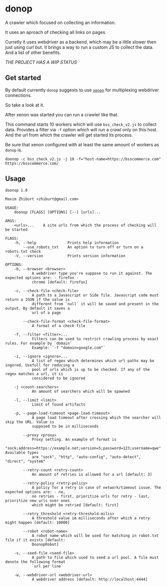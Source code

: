 # donop

A crawler which focused on collecting an information.

It uses an aproach of checking all links on pages.

Curretly it uses webdriver as a backend, which may be a little slower then
just using curl but.
It brings a way to run a custom JS to collect the data.
And a list of other benefits.

*THE PROJECT HAS A WIP STATUS*

## Get started

By default currently `donop` suggests to use [`xenon`](https://github.com/stevepryde/xenon) for multiplexing webdriver connections.

So take a look at it.

After xenon was started you can run a crawler like that.

This command starts 10 workers which will use `bss_check_v2.js` to collect data. Provides a filter via `-f` option which will run a crawl only on this host. And the url from which the crawler will get started its process.

Be sure that xenon configured with at least the same amount of workers as `donop` is.

```
doonop -c bss_check_v2.js -j 10 -f="host-name=https://bsscommerce.com" https://bsscommerce.com/
```

## Usage

```
doonop 1.0

Maxim Zhiburt <zhiburt@gmail.com>

USAGE:
    doonop [FLAGS] [OPTIONS] [--] [urls]...

ARGS:
    <urls>...    A site urls from which the process of checking will be started

FLAGS:
    -h, --help              Prints help information
        --use_robots_txt    An option to turn off or turn on a robots.txt check
    -V, --version           Prints version information

OPTIONS:
    -b, --browser <browser>
            A webdriver type you're suppose to run it against. The expected options are: - firefox -
            chrome [default: firefox]

    -c, --check-file <check-file>
            A path to a Javascript or Side file. Javascript code must return a JSON if the value is
            different from `null` it will be saved and present in the output. By default it saves a
            url of a page

        --check-file-format <check-file-format>
            A format of a check file

    -f, --filter <filter>...
            Filters can be used to restrict crawling process by exact rules. For example by `domain`
            Example: `-f "domain=google.com"`

    -i, --ignore <ignore>...
            A list of regex which determines which url paths may be ingored. Usefull for reducing a
            pool of urls which is up to be checked. If any of the regex matches a url, it is
            considered to be ignored

    -j <count-searchers>
            An amount of searchers which will be spawned

    -l, --limit <limit>
            Limit of found artifacts

    -p, --page-load-timeout <page-load-timeout>
            A page load timeout after crossing which the searcher will skip the URL. Value is
            supposed to be in milliseconds

        --proxy <proxy>
            Proxy setting. An example of format is
            "sock;address=https://example.net;version=5;password=123;username=qwe". Available types
            are "sock", "http", "auto-config", "auto-detect", "direct", "system"

        --retry-count <retry-count>
            An amount of retries is allowed for a url [default: 3]

        --retry-policy <retry-policy>
            A policy for a retry in case of network/timeout issue. The expected options are: - no,
            no retries - first, prioritize urls for retry - last, prioritize new urls over ones
            which might be retried [default: first]

        --retry_threshold <retry-threshold-milis>
            A threshold value im milliseconds after which a retry might happen [default: 10000]

        --robot <robot-name>
            A robot name which will be used for matching in robot.txt file if it exists [default:
            DoonopRobot]

    -s, --seed-file <seed-file>
            A path to file which used to seed a url pool. A file must denote the following format
            `url per line`

    -w, --webdriver-url <webdriver-url>
            A webdriver address [default: http://localhost:4444]
```